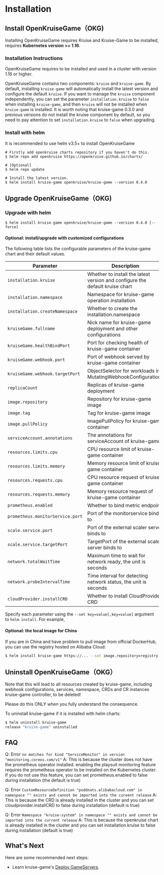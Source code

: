 # Installation

## Install OpenKruiseGame（OKG)

Installing OpenKruiseGame requires Kruise and Kruise-Game to be installed, requires **Kubernetes version >= 1.16**.

### Installation Instructions

OpenKruiseGame requires to be installed and used in a cluster with version 1.16 or higher.

OpenKruiseGame contains two components: `kruise` and `kruise-game`.
By default, installing `kruise-game` will automatically install the latest version and configure the default `kruise`.
If you want to manage the `kruise` component independently, you can set the parameter `installation.kruise` to `false` when installing `kruise-game`, and then `kruise` will not be installed when `kruise-game` is installed.
It is worth noting that kruise-game 0.3.0 and previous versions do not install the kruise component by default, so you need to pay attention to set `installation.kruise` to `false` when upgrading.

### Install with helm

It is recommended to use helm v3.5+ to install OpenKruiseGame

```shell
# Firstly add openkruise charts repository if you haven't do this.
$ helm repo add openkruise https://openkruise.github.io/charts/

# [Optional]
$ helm repo update

# Install the latest version.
$ helm install kruise-game openkruise/kruise-game --version 0.4.0 
```

## Upgrade OpenKruiseGame（OKG)

### Upgrade with helm

```shell
$ helm install kruise-game openkruise/kruise-game --version 0.4.0 [--force]
```

#### Optional: install/upgrade with customized configurations

The following table lists the configurable parameters of the kruise-game chart and their default values.

| Parameter                        | Description                                                                   | Default                          |
|----------------------------------|-------------------------------------------------------------------------------|----------------------------------|
| `installation.kruise`            | Whether to install the latest version and configure the default kruise  chart | `true`                           |
| `installation.namespace`         | Namespace for kruise-game operation installation                              | `kruise-game-system`             |
| `installation.createNamespace`   | Whether to create the installation.namespace                                  | `true`                           |
| `kruiseGame.fullname`            | Nick name for kruise-game deployment and other configurations                 | `kruise-game-controller-manager` |
| `kruiseGame.healthBindPort`      | Port for checking health of kruise-game container                             | `8082`                           |
| `kruiseGame.webhook.port`        | Port of webhook served by kruise-game container                               | `443`                            |
| `kruiseGame.webhook.targetPort`  | ObjectSelector for workloads in MutatingWebhookConfigurations                 | `9876`                           |
| `replicaCount`                   | Replicas of kruise-game deployment                                            | `1`                              |
| `image.repository`               | Repository for kruise-game image                                              | `openkruise/kruise-game-manager` |
| `image.tag`                      | Tag for kruise-game image                                                     | `v0.4.0`                         |
| `image.pullPolicy`               | ImagePullPolicy for kruise-game container                                     | `Always`                         |
| `serviceAccount.annotations`     | The annotations for serviceAccount of kruise-game                             | ` `                              |
| `resources.limits.cpu`           | CPU resource limit of kruise-game container                                   | `500m`                           |
| `resources.limits.memory`        | Memory resource limit of kruise-game container                                | `1Gi`                            |
| `resources.requests.cpu`         | CPU resource request of kruise-game container                                 | `10m`                            |
| `resources.requests.memory`      | Memory resource request of kruise-game container                              | `64Mi`                           |
| `prometheus.enabled`             | Whether to bind metric endpoint                                               | `true`                           |
| `prometheus.monitorService.port` | Port of the monitorservice bind to                                            | `8080`                           |
| `scale.service.port`             | Port of the external scaler server binds to                                   | `6000`                           |
| `scale.service.targetPort`       | TargetPort of the external scaler server binds to                             | `6000`                           |
| `network.totalWaitTime`          | Maximum time to wait for network ready, the unit is seconds                   | `60`                             |
| `network.probeIntervalTime`      | Time interval for detecting network status, the unit is seconds               | `5`                              |
| `cloudProvider.installCRD`       | Whether to install CloudProvider CRD                                          | `true`                           |

Specify each parameter using the `--set key=value[,key=value]` argument to `helm install`. For example,

#### Optional: the local image for China

If you are in China and have problem to pull image from official DockerHub, you can use the registry hosted on Alibaba Cloud:

```bash
$ helm install kruise-game https://... --set image.repository=registry.cn-hangzhou.aliyuncs.com/acs/kruise-game-manager
```

## Uninstall OpenKruiseGame（OKG）

Note that this will lead to all resources created by kruise-game, including webhook configurations, services, namespace, CRDs and CR instances kruise-game controller, to be deleted!

Please do this ONLY when you fully understand the consequence.

To uninstall kruise-game if it is installed with helm charts:

```bash
$ helm uninstall kruise-game
release "kruise-game" uninstalled
```

## FAQ

Q: Error `no matches for kind "ServiceMonitor" in version "monitoring.coreos.com/v1"`
A: This is because the cluster does not have the prometheus operator installed. enabling the playsuit monitoring feature requires the prometheus operator to be installed on the Kubernetes cluster. If you do not use this feature, you can set prometheus.enabled to false during installation (the default is true)

Q: Error `CustomResourceDefinition "poddnats.alibabacloud.com" in namespace "" exists and cannot be imported into the cureent release`
A: This is because the CRD is already installed in the cluster and you can set cloudprovider.installCRD to false during installation (default is true)

Q: Error `Namespace "kruise-system" in namespace "" exists and cannot be imported into the current release`
A: This is because the openkruise chart is already installed in the cluster and you can set installation.kruise to false during installation (default is true)

## What's Next
Here are some recommended next steps:
- Learn kruise-game's [Deploy GameServers](user-manuals/deploy-gameservers.md).
